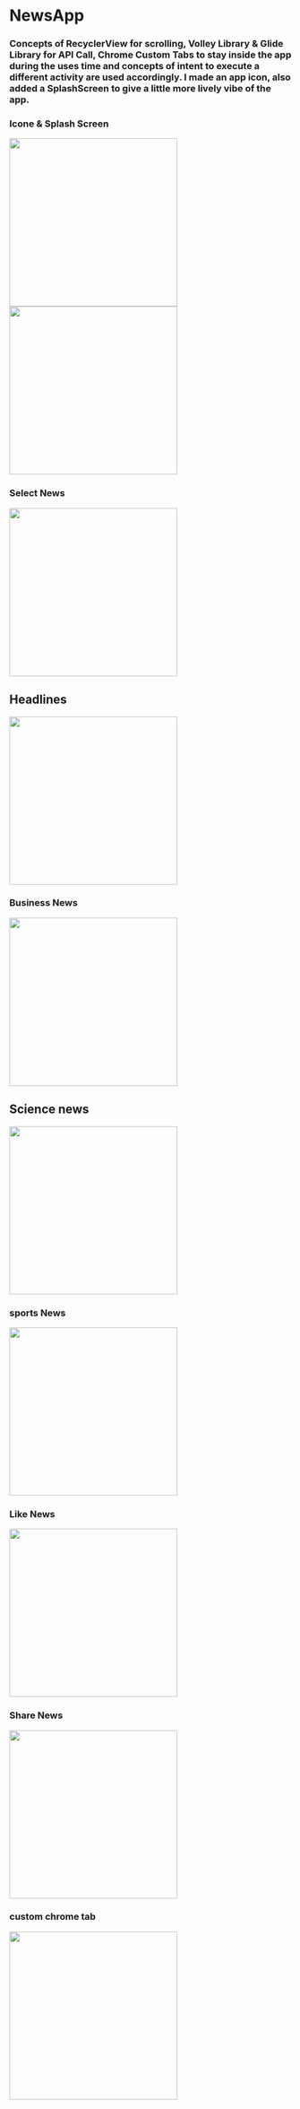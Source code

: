 # NewsApp

### Concepts of RecyclerView for scrolling, Volley Library & Glide Library for API Call, Chrome Custom Tabs to stay inside the app during the uses time and concepts of intent to execute a different activity are used accordingly. I made an app icon, also added a SplashScreen to give a little more lively vibe of the app.

### Icone    &   Splash Screen
<img src='app/p1.jpeg' hight=400 width=300>      <img src='app/p2.jpeg' hight=400 width=300> 

### Select News  
<img src='app/u1.jpeg' hight=400 width=300>      

## Headlines
<img src='app/u2.jpeg' hight=400 width=300>      

### Business News
<img src='app/u3.jpeg' hight=400 width=300>      

## Science news
<img src='app/u4.jpeg' hight=400 width=300> 

### sports News
<img src='app/u5.jpeg' hight=400 width=300>     

### Like News
<img src='app/u6.jpeg' hight=400 width=300>  

### Share News
<img src='app/u7.jpeg' hight=400 width=300>  

### custom chrome tab
<img src='app/u8.jpeg' hight=400 width=300>
